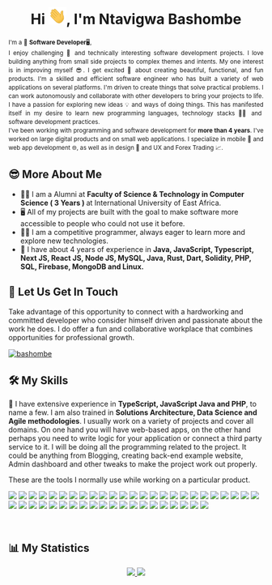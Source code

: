 <div align="center">
<h1 align="center">Hi <img width="35" src="https://github.com/1999AZZAR/1999AZZAR/blob/main/resources/img/waving.gif">, I'm Ntavigwa Bashombe</h1>
  <p align="justify">
  <small>
  I'm a 💯 <b>Software Developer</b>🖥️, <br/> 
  I enjoy challenging 👷 and technically interesting software development projects.
  I love building anything from small side projects to complex themes and intents. My one interest is in improving myself 😎. I get excited 🤩 about creating beautiful, functional, and fun products.
  I'm a skilled and efficient software engineer who has built a variety of web applications on several platforms. I'm driven to create things that solve practical problems. I can work autonomously and collaborate with other developers to bring your projects to life.
  I have a passion for exploring new ideas 💡 and ways of doing things. This has manifested itself in my desire to learn new programming languages, technology stacks 👨‍💻 and software development practices. <br/>
  I've been working with programming and software development for <b>more than 4 years</b>. I've worked on large digital products and on small web applications. I specialize in mobile 📱 and web app development 🌐, as well as in design 🎨 and UX and Forex Trading 📈.
  </small>
</p>
</div>

## 😎  More About Me
- 👨‍🎓 I am a Alumni at <b>Faculty of Science & Technology in Computer Science ( 3 Years ) </b> at International University of East Africa.
- 🖥️ All of my projects are built with the goal to make software more accessible to people who could not use it before.
- 🧑‍💻 I am a competitive programmer, always eager to learn more and explore new technologies.
- 👴 I have about 4 years of experience in <b>Java, JavaScript, Typescript, Next JS, React JS, Node JS, MySQL, Java, Rust, Dart, Solidity, PHP, SQL, Firebase, MongoDB and Linux.</b>

<div>
    <h2 align="left">🤙 Let Us Get In Touch</h2>
    <p>
    Take advantage of this opportunity to connect with a hardworking and committed developer who consider himself driven and passionate about the work he does. I do offer a fun and collaborative workplace that combines opportunities for professional growth.
    </p>
    <p align="left">
      <a href="mailto:ntavigwabashombe@gmail.com" target="_blank" rel="noopener noreferrer">
        <img align="center" src="https://img.shields.io/badge/gmail-EA4335.svg?style=for-the-badge&logo=gmail&logoColor=white" alt="bashombe" height="30"/>
      </a>
    </p>
</div>


## 🛠️ My Skills

🚀 I have extensive experience in <b>TypeScript, JavaScript Java and PHP</b>, to name a few. I am also trained in <b>Solutions Architecture, Data Science and Agile methodologies</b>. 
I usually work on a variety of projects and cover all domains. On one hand you will have web-based apps, on the other hand perhaps you need to write logic for your application or connect a third party service to it.
I will be doing all the programming related to the project. It could be anything from Blogging, creating back-end example website, Admin dashboard and other tweaks to make the project work out properly.

These are the tools I normally use while working on a particular product.

<img width="30px" src="https://ik.imagekit.io/ntavigwa/icons/typescript_q7l5a4DnA.svg?ik-sdk-version=javascript-1.4.3&updatedAt=1664726044372" />    <img width="30px" src="https://ik.imagekit.io/ntavigwa/icons/javascript_8zDHZvpCY.svg?ik-sdk-version=javascript-1.4.3&updatedAt=1664726038570" /> <img width="30px" src="https://ik.imagekit.io/ntavigwa/icons/java__WIt7Ze3v.svg?ik-sdk-version=javascript-1.4.3&updatedAt=1664726038463" /> <img width="30px" src="https://ik.imagekit.io/ntavigwa/icons/nodejs_Tcmund0tR2.svg?ik-sdk-version=javascript-1.4.3&updatedAt=1664726041004" />  <img width="30px" src="https://ik.imagekit.io/ntavigwa/icons/laravel_sMbek__u2.svg?ik-sdk-version=javascript-1.4.3&updatedAt=1664726039001" />  <img width="30px" src="https://ik.imagekit.io/ntavigwa/icons/flutter_OfTWwPOUo.svg?ik-sdk-version=javascript-1.4.3&updatedAt=1664726036806" />  <img width="30px" src="https://ik.imagekit.io/ntavigwa/icons/whatsapp_qKE_ljb_O.svg?ik-sdk-version=javascript-1.4.3&updatedAt=1664726044694" />  <img width="30px" src="https://ik.imagekit.io/ntavigwa/icons/youtube_YDWwji82s.svg?ik-sdk-version=javascript-1.4.3&updatedAt=1664726044661" />  <img width="30px" src="https://ik.imagekit.io/ntavigwa/icons/vscode_XnAYt-R1L.svg?ik-sdk-version=javascript-1.4.3&updatedAt=1664726044583" />  <img width="30px" src="https://ik.imagekit.io/ntavigwa/icons/vercel_yOcQ0ah0K0.svg?ik-sdk-version=javascript-1.4.3&updatedAt=1664726044573" />  <img width="30px" src="https://ik.imagekit.io/ntavigwa/icons/twitter_rA-qG_QIF.svg?ik-sdk-version=javascript-1.4.3&updatedAt=1664726046532" />  <img width="30px" src="https://ik.imagekit.io/ntavigwa/icons/typeorm_QACb8cfR_.svg?ik-sdk-version=javascript-1.4.3&updatedAt=1664726043079" />  <img width="30px" src="https://ik.imagekit.io/ntavigwa/icons/twilio_9L9r7zMuH.svg?ik-sdk-version=javascript-1.4.3&updatedAt=1664726043010" />  <img width="30px" src="https://ik.imagekit.io/ntavigwa/icons/tiktok_X8Mu3u4fG.svg?ik-sdk-version=javascript-1.4.3&updatedAt=1664726043006" />  <img width="30px" src="https://ik.imagekit.io/ntavigwa/icons/telegram_buqAfrlix.svg?ik-sdk-version=javascript-1.4.3&updatedAt=1664726042986" />  <img width="30px" src="https://ik.imagekit.io/ntavigwa/icons/tailwindcss_wACTx_sJgt.svg?ik-sdk-version=javascript-1.4.3&updatedAt=1664726042703" />  <img width="40px" src="https://ik.imagekit.io/ntavigwa/icons/sqlite_xGPtelDzh.svg?ik-sdk-version=javascript-1.4.3&updatedAt=1664726042694" />  <img width="30px" src="https://ik.imagekit.io/ntavigwa/icons/swagger_VmuZmtLvM.svg?ik-sdk-version=javascript-1.4.3&updatedAt=1664726042647" />  <img width="30px" src="https://ik.imagekit.io/ntavigwa/icons/sequelize_Ncnt9b3Nw.svg?ik-sdk-version=javascript-1.4.3&updatedAt=1664726042562" />  <img width="30px" src="https://ik.imagekit.io/ntavigwa/icons/react_mD2adIumst.svg?ik-sdk-version=javascript-1.4.3&updatedAt=1664726042398" />  <img width="30px" src="https://ik.imagekit.io/ntavigwa/icons/postman_BnKL_Zv28.svg?ik-sdk-version=javascript-1.4.3&updatedAt=1664726041127" />  <img width="30px" src="https://ik.imagekit.io/ntavigwa/icons/postgresql_4uQP-XmXN.svg?ik-sdk-version=javascript-1.4.3&updatedAt=1664726041092" />  <img width="30px" src="https://ik.imagekit.io/ntavigwa/icons/pm2_qr4uGJRod.svg?ik-sdk-version=javascript-1.4.3&updatedAt=1664726041054" />  <img width="40px" src="https://ik.imagekit.io/ntavigwa/icons/npm_xrWwIJiOW.svg?ik-sdk-version=javascript-1.4.3&updatedAt=1664726041054" />  <img width="30px" src="https://ik.imagekit.io/ntavigwa/icons/nodejs_Tcmund0tR2.svg?ik-sdk-version=javascript-1.4.3&updatedAt=1664726041004" />  <img width="30px" src="https://ik.imagekit.io/ntavigwa/icons/nextjs_VEQUm0fXgb.svg?ik-sdk-version=javascript-1.4.3&updatedAt=1664726040674" />  <img width="30px" src="https://ik.imagekit.io/ntavigwa/icons/mysql_7aw_gxj89h.svg?ik-sdk-version=javascript-1.4.3&updatedAt=1664726040578" />  <img width="30px" src="https://ik.imagekit.io/ntavigwa/icons/netlify_MK884mQjC-.svg?ik-sdk-version=javascript-1.4.3&updatedAt=1664726040568" />  <img width="40px" src="https://ik.imagekit.io/ntavigwa/icons/mongodb_MiVlNu9V2k.svg?ik-sdk-version=javascript-1.4.3&updatedAt=1664726040529" />  <img width="30px" src="https://ik.imagekit.io/ntavigwa/icons/linkedin_UQLSbTWD7.svg?ik-sdk-version=javascript-1.4.3&updatedAt=1664726040292" />  <img width="70px" src="https://ik.imagekit.io/ntavigwa/icons/jquery_8f2_rcKH_k.svg?ik-sdk-version=javascript-1.4.3&updatedAt=1664726039380" />  <img width="30px" src="https://ik.imagekit.io/ntavigwa/icons/jwt__PqsHwrti.svg?ik-sdk-version=javascript-1.4.3&updatedAt=1664726039310" />  <img width="30px" src="https://ik.imagekit.io/ntavigwa/icons/jetbrains_KZh22vExr.svg?ik-sdk-version=javascript-1.4.3&updatedAt=1664726039272" />  <img width="30px" src="https://ik.imagekit.io/ntavigwa/icons/gitlab_tIAVa3cl3v.svg?ik-sdk-version=javascript-1.4.3&updatedAt=1664726038614" />  <img width="30px" src="https://ik.imagekit.io/ntavigwa/icons/jest_561T0h60j.svg?ik-sdk-version=javascript-1.4.3&updatedAt=1664726038551" />  <img width="30px" src="https://ik.imagekit.io/ntavigwa/icons/git_oh9wcf4VZ.svg?ik-sdk-version=javascript-1.4.3&updatedAt=1664726038525" />  <img width="30px" src="https://ik.imagekit.io/ntavigwa/icons/java__WIt7Ze3v.svg?ik-sdk-version=javascript-1.4.3&updatedAt=1664726038463" />  <img width="40px" src="https://ik.imagekit.io/ntavigwa/icons/babel_HDDMdGV--.svg?ik-sdk-version=javascript-1.4.3&updatedAt=1664726037207" />  <img width="30px" src="https://ik.imagekit.io/ntavigwa/icons/figma_XaLkE_ZjJ.svg?ik-sdk-version=javascript-1.4.3&updatedAt=1664726036834" />  <img width="30px" src="https://ik.imagekit.io/ntavigwa/icons/expressjs_LSDLrMxUW.svg?ik-sdk-version=javascript-1.4.3&updatedAt=1664726036852" />  <img width="30px" src="https://ik.imagekit.io/ntavigwa/icons/github_P444n1ukx.svg?ik-sdk-version=javascript-1.4.3&updatedAt=1664726036796" />  <img width="30px" src="https://ik.imagekit.io/ntavigwa/icons/docker_nVBQbpgkh.svg?ik-sdk-version=javascript-1.4.3&updatedAt=1664726036787" />  <img width="30px" src="https://ik.imagekit.io/ntavigwa/icons/bootstrap_M8Wo5YfDA.svg?ik-sdk-version=javascript-1.4.3&updatedAt=1664726036570" />  <img width="30px" src="https://ik.imagekit.io/ntavigwa/icons/firebase_FSCaGjDe5.svg?ik-sdk-version=javascript-1.4.3&updatedAt=1664726036508" />  <img width="80px" src="https://ik.imagekit.io/ntavigwa/icons/godaddy_2NHeHhm5sC.svg?ik-sdk-version=javascript-1.4.3&updatedAt=1664726039304"/>

<br/>
  <div>
    <h2 align="left"> 📊 My Statistics </h2>
        <p align="center">
          <a href="https://github.com/JohnBashombe/">
          <img width="49.5%" src="https://github-readme-stats.vercel.app/api?username=JohnBashombe&show_icons=true&theme=white&hide_border=true" />
          <img width="49.5%" src="https://github-readme-streak-stats.herokuapp.com/?user=JohnBashombe&theme=white&hide_border=true" />
          </a>
       </p>
     <br>
  </div>    
  
